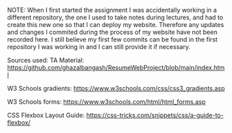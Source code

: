 NOTE: When I first started the assignment I was accidentally working in a different repository, the one I used to take notes during lectures, and had to create this new one so that I can deploy my website. Therefore any updates and changes I commited during the process of my website have not been recorded here. I still believe my first few commits can be found in the first repository I was working in and I can still provide it if necessary.

Sources used:
TA Material: https://github.com/ghazalbangash/ResumeWebProject/blob/main/index.html

W3 Schools gradients: https://www.w3schools.com/css/css3_gradients.asp

W3 Schools forms: https://www.w3schools.com/html/html_forms.asp

CSS Flexbox Layout Guide: https://css-tricks.com/snippets/css/a-guide-to-flexbox/


